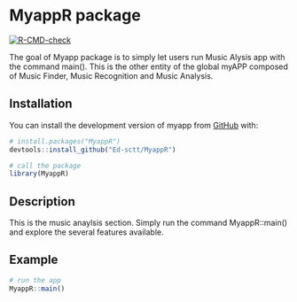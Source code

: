 # MyappR package

<!-- badges: start -->

[![R-CMD-check](https://github.com/user/repo/actions/workflows/R-CMD-check.yaml/badge.svg)](https://github.com/user/repo/actions/workflows/R-CMD-check.yaml)

<!-- badges: end -->

The goal of Myapp package is to simply let users run Music Alysis app with the command main(). This is the other entity of the global myAPP composed of Music Finder, Music Recognition and Music Analysis.

## Installation

You can install the development version of myapp from [GitHub](https://github.com/Ed-sctt/Myapp) with:

``` r
# install.packages("MyappR")
devtools::install_github("Ed-sctt/MyappR") 

# call the package
library(MyappR)
```

## Description

This is the music anaylsis section. Simply run the command MyappR::main() and explore the several features available.

## Example

``` r
# run the app
MyappR::main()
```


